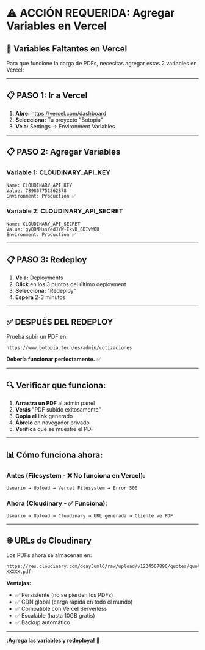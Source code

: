 # ⚠️ ACCIÓN REQUERIDA: Agregar Variables en Vercel

## 🔐 Variables Faltantes en Vercel

Para que funcione la carga de PDFs, necesitas agregar estas 2 variables en Vercel:

---

## 📋 PASO 1: Ir a Vercel

1. **Abre:** https://vercel.com/dashboard
2. **Selecciona:** Tu proyecto "Botopia"
3. **Ve a:** Settings → Environment Variables

---

## 📋 PASO 2: Agregar Variables

### Variable 1: CLOUDINARY_API_KEY

```
Name: CLOUDINARY_API_KEY
Value: 789867751362878
Environment: Production ✅
```

### Variable 2: CLOUDINARY_API_SECRET

```
Name: CLOUDINARY_API_SECRET
Value: gyQDNMssYedJYW-EkvU_6DIvWOU
Environment: Production ✅
```

---

## 📋 PASO 3: Redeploy

1. **Ve a:** Deployments
2. **Click** en los 3 puntos del último deployment
3. **Selecciona:** "Redeploy"
4. **Espera** 2-3 minutos

---

## ✅ DESPUÉS DEL REDEPLOY

Prueba subir un PDF en:

```
https://www.botopia.tech/es/admin/cotizaciones
```

**Debería funcionar perfectamente.** ✅

---

## 🔍 Verificar que funciona:

1. **Arrastra un PDF** al admin panel
2. **Verás** "PDF subido exitosamente"
3. **Copia el link** generado
4. **Ábrelo** en navegador privado
5. **Verifica** que se muestre el PDF

---

## 📊 Cómo funciona ahora:

### Antes (Filesystem - ❌ No funciona en Vercel):

```
Usuario → Upload → Vercel Filesystem → Error 500
```

### Ahora (Cloudinary - ✅ Funciona):

```
Usuario → Upload → Cloudinary → URL generada → Cliente ve PDF
```

---

## 🌐 URLs de Cloudinary

Los PDFs ahora se almacenan en:

```
https://res.cloudinary.com/dqay3uml6/raw/upload/v1234567890/quotes/quote-XXXXX.pdf
```

**Ventajas:**

- ✅ Persistente (no se pierden los PDFs)
- ✅ CDN global (carga rápida en todo el mundo)
- ✅ Compatible con Vercel Serverless
- ✅ Escalable (hasta 10GB gratis)
- ✅ Backup automático

---

**¡Agrega las variables y redeploya!** 🚀
